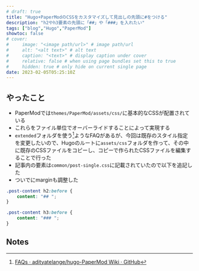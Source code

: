 ```yaml
---
# draft: true
title: "Hugo+PaperModのCSSをカスタマイズして見出しの先頭に#をつける"
description: "h2やh3要素の先頭に「##」や「###」を入れたい"
tags: ["blog","Hugo","PaperMod"]
showtoc: false
# cover:
#     image: "<image path/url>" # image path/url
#     alt: "<alt text>" # alt text
#     caption: "<text>" # display caption under cover
#     relative: false # when using page bundles set this to true
#     hidden: true # only hide on current single page
date: 2023-02-05T05:25:10Z
---
```

## やったこと

* PaperModでは`themes/PaperMod/assets/css/`に基本的なCSSが配置されている
* これらをファイル単位でオーバーライドすることによって実現する
* `extended`フォルダを使う[^1]ようなFAQがあるが、今回は既存のスタイル指定を変更したいので、Hugoのルートに`assets/css`フォルダを作って、その中に既存のCSSファイルをコピーし、コピーで作られたCSSファイルを編集することで行った
* 記事内の要素は`common/post-single.css`に記載されていたので以下を追記した
* ついでにmarginも調整した


```css
.post-content h2:before {
    content: "## ";
}

.post-content h3:before {
    content: "### ";
}
```



<!-- Footnotes themselves at the bottom. -->
## Notes

[^1]:

     [FAQs · adityatelange/hugo-PaperMod Wiki · GitHub](https://github.com/adityatelange/hugo-PaperMod/wiki/FAQs#bundling-custom-css-with-themes-assets)
